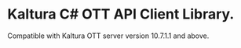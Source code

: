 # Kaltura C# OTT API Client Library.
Compatible with Kaltura OTT server version 10.7.1.1 and above.
